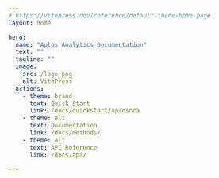 ```yaml
---
# https://vitepress.dev/reference/default-theme-home-page
layout: home

hero:
  name: "Aplos Analytics Documentation"
  text: ""
  tagline: ""
  image:
    src: /logo.png
    alt: VitePress
  actions:
    - theme: brand
      text: Quick Start
      link: /docs/quickstart/aplosnca
    - theme: alt
      text: Documentation
      link: /docs/methods/
    - theme: alt
      text: API Reference
      link: /docs/api/

---
```



